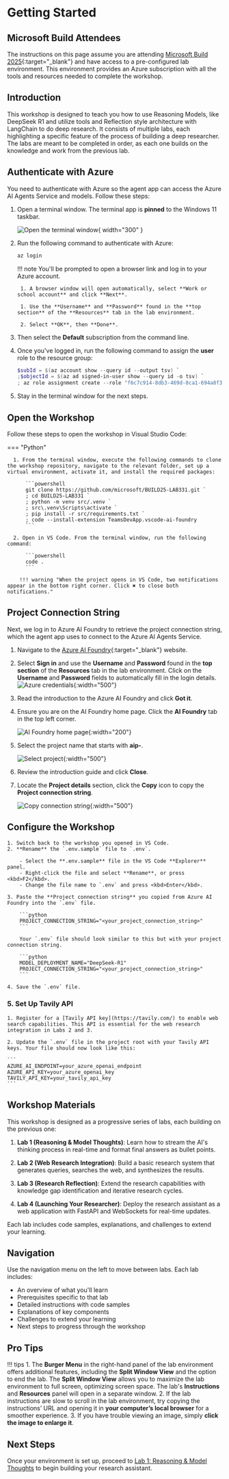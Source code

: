 # Getting Started

## Microsoft Build Attendees

The instructions on this page assume you are attending [Microsoft Build 2025](https://build.microsoft.com/){:target="_blank"} and have access to a pre-configured lab environment. This environment provides an Azure subscription with all the tools and resources needed to complete the workshop.

## Introduction

This workshop is designed to teach you how to use Reasoning Models, like DeepSeek R1 and utilize tools and Reflection style architecture with LangChain to do deep research. It consists of multiple labs, each highlighting a specific feature of the process of building a deep researcher. The labs are meant to be completed in order, as each one builds on the knowledge and work from the previous lab.

## Authenticate with Azure

You need to authenticate with Azure so the agent app can access the Azure AI Agents Service and models. Follow these steps:

1. Open a terminal window. The terminal app is **pinned** to the Windows 11 taskbar.

    ![Open the terminal window](../media/windows-taskbar.png){ width="300" }

2. Run the following command to authenticate with Azure:

    ```powershell
    az login
    ```

    !!! note
        You'll be prompted to open a browser link and log in to your Azure account.

        1. A browser window will open automatically, select **Work or school account** and click **Next**.

        1. Use the **Username** and **Password** found in the **top section** of the **Resources** tab in the lab environment.

        2. Select **OK**, then **Done**.

3. Then select the **Default** subscription from the command line.

4. Once you've logged in, run the following command to assign the **user** role to the resource group:

    ```powershell
    $subId = $(az account show --query id --output tsv) `
    ;$objectId = $(az ad signed-in-user show --query id -o tsv) `
    ; az role assignment create --role "f6c7c914-8db3-469d-8ca1-694a8f32e121" --assignee-object-id $objectId --scope /subscriptions/$subId/resourceGroups/"rg-agent-workshop" --assignee-principal-type 'User'
    ```

5. Stay in the terminal window for the next steps.

## Open the Workshop

Follow these steps to open the workshop in Visual Studio Code:

=== "Python"

      1. From the terminal window, execute the following commands to clone the workshop repository, navigate to the relevant folder, set up a virtual environment, activate it, and install the required packages:

          ```powershell
          git clone https://github.com/microsoft/BUILD25-LAB331.git `
          ; cd BUILD25-LAB331 `
          ; python -m venv src/.venv `
          ; src\.venv\Scripts\activate `
          ; pip install -r src/requirements.txt `
          ; code --install-extension TeamsDevApp.vscode-ai-foundry
          ```

      2. Open in VS Code. From the terminal window, run the following command:

          ```powershell
          code .
          ```

        !!! warning "When the project opens in VS Code, two notifications appear in the bottom right corner. Click ✖ to close both notifications."

## Project Connection String

Next, we log in to Azure AI Foundry to retrieve the project connection string, which the agent app uses to connect to the Azure AI Agents Service.

1. Navigate to the [Azure AI Foundry](https://ai.azure.com){:target="_blank"} website.
2. Select **Sign in** and use the **Username** and **Password** found in the **top section** of the **Resources** tab in the lab environment. Click on the **Username** and **Password** fields to automatically fill in the login details.
    ![Azure credentials](../media/azure-credentials.png){:width="500"}
3. Read the introduction to the Azure AI Foundry and click **Got it**.
4. Ensure you are on the AI Foundry home page. Click the **AI Foundry** tab in the top left corner.

    ![AI Foundry home page](../media/ai-foundry-home.png){:width="200"}

5. Select the project name that starts with **aip-**.

    ![Select project](../media/ai-foundry-project.png){:width="500"}

6. Review the introduction guide and click **Close**.
7. Locate the **Project details** section, click the **Copy** icon to copy the **Project connection string**.

    ![Copy connection string](../media/project-connection-string.png){:width="500"}

## Configure the Workshop

    1. Switch back to the workshop you opened in VS Code.
    2. **Rename** the `.env.sample` file to `.env`.

        - Select the **.env.sample** file in the VS Code **Explorer** panel.
        - Right-click the file and select **Rename**, or press <kbd>F2</kbd>.
        - Change the file name to `.env` and press <kbd>Enter</kbd>.

    3. Paste the **Project connection string** you copied from Azure AI Foundry into the `.env` file.

        ```python
        PROJECT_CONNECTION_STRING="<your_project_connection_string>"
        ```

        Your `.env` file should look similar to this but with your project connection string.

        ```python
        MODEL_DEPLOYMENT_NAME="DeepSeek-R1"
        PROJECT_CONNECTION_STRING="<your_project_connection_string>"
        ```

    4. Save the `.env` file.

### 5. Set Up Tavily API

    1. Register for a [Tavily API key](https://tavily.com/) to enable web search capabilities. This API is essential for the web research integration in Labs 2 and 3.

    2. Update the `.env` file in the project root with your Tavily API keys. Your file should now look like this:

    ```
    AZURE_AI_ENDPOINT=your_azure_openai_endpoint
    AZURE_API_KEY=your_azure_openai_key
    TAVILY_API_KEY=your_tavily_api_key
    ```

## Workshop Materials

This workshop is designed as a progressive series of labs, each building on the previous one:

1. **Lab 1 (Reasoning & Model Thoughts)**: Learn how to stream the AI's thinking process in real-time and format final answers as bullet points.

2. **Lab 2 (Web Research Integration)**: Build a basic research system that generates queries, searches the web, and synthesizes the results.

3. **Lab 3 (Research Reflection)**: Extend the research capabilities with knowledge gap identification and iterative research cycles.

4. **Lab 4 (Launching Your Researcher)**: Deploy the research assistant as a web application with FastAPI and WebSockets for real-time updates.

Each lab includes code samples, explanations, and challenges to extend your learning.

## Navigation

Use the navigation menu on the left to move between labs. Each lab includes:

- An overview of what you'll learn
- Prerequisites specific to that lab
- Detailed instructions with code samples
- Explanations of key components
- Challenges to extend your learning
- Next steps to progress through the workshop

## Pro Tips

!!! tips
    1. The **Burger Menu** in the right-hand panel of the lab environment offers additional features, including the **Split Window View** and the option to end the lab. The **Split Window View** allows you to maximize the lab environment to full screen, optimizing screen space. The lab's **Instructions** and **Resources** panel will open in a separate window.
    2. If the lab instructions are slow to scroll in the lab environment, try copying the instructions’ URL and opening it in **your computer’s local browser** for a smoother experience.
    3. If you have trouble viewing an image, simply **click the image to enlarge it**.

## Next Steps

Once your environment is set up, proceed to [Lab 1: Reasoning & Model Thoughts](lab-1-reasoning-thoughts.md) to begin building your research assistant.
